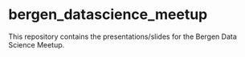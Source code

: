 # bergen_datascience_meetup
This repository contains the presentations/slides for the Bergen Data Science Meetup.
